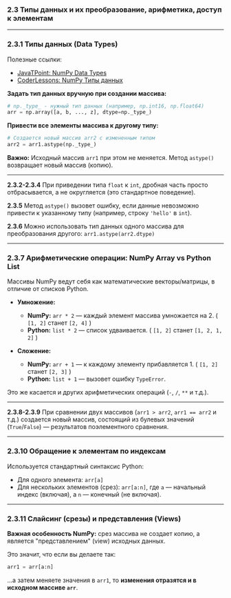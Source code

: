 ### 2.3 Типы данных и их преобразование, арифметика, доступ к элементам

---

### 2.3.1 Типы данных (Data Types)

Полезные ссылки:
*   [JavaTPoint: NumPy Data Types](https://www.javatpoint.com/numpy-datatypes)
*   [CoderLessons: NumPy Типы данных](https://coderlessons.com/tutorials/python-technologies/uchitsia-numpy/numpy-tipy-dannykh)

**Задать тип данных вручную при создании массива:**
```python
# np._type_ - нужный тип данных (например, np.int16, np.float64)
arr = np.array([a, b, ..., z], dtype=np._type_)
```

**Привести все элементы массива к другому типу:**
```python
# Создается новый массив arr2 с измененным типом
arr2 = arr1.astype(np._type_)
```
**Важно:** Исходный массив `arr1` при этом не меняется. Метод `astype()` возвращает новый массив (копию).

---

**2.3.2-2.3.4** При приведении типа `float` к `int`, дробная часть просто отбрасывается, а не округляется (это стандартное поведение).

**2.3.5** Метод `astype()` вызовет ошибку, если данные невозможно привести к указанному типу (например, строку `'hello'` в `int`).

**2.3.6** Можно использовать тип данных одного массива для преобразования другого:
`arr1.astype(arr2.dtype)`

---

### 2.3.7 Арифметические операции: NumPy Array vs Python List

Массивы NumPy ведут себя как математические векторы/матрицы, в отличие от списков Python.

*   **Умножение:**
    *   **NumPy:** `arr * 2` — каждый элемент массива умножается на 2. ( `[1, 2]` станет `[2, 4]` )
    *   **Python:** `list * 2` — список удваивается. ( `[1, 2]` станет `[1, 2, 1, 2]` )

*   **Сложение:**
    *   **NumPy:** `arr + 1` — к каждому элементу прибавляется 1. ( `[1, 2]` станет `[2, 3]` )
    *   **Python:** `list + 1` — вызовет ошибку `TypeError`.

Это же касается и других арифметических операций (`-`, `/`, `**` и т.д.).

---

**2.3.8-2.3.9** При сравнении двух массивов (`arr1 > arr2`, `arr1 == arr2` и т.д.) создается новый массив, состоящий из булевых значений (`True`/`False`) — результатов поэлементного сравнения.

---

### 2.3.10 Обращение к элементам по индексам

Используется стандартный синтаксис Python:
*   Для одного элемента: `arr[a]`
*   Для нескольких элементов (срез): `arr[a:n]`, где `a` — начальный индекс (включая), а `n` — конечный (не включая).

---

### 2.3.11 Слайсинг (срезы) и представления (Views)

**Важная особенность NumPy:** срез массива не создает копию, а является "представлением" (view) исходных данных.

Это значит, что если вы делаете так:
```python
arr1 = arr[a:n]
```
...а затем меняете значения в `arr1`, то **изменения отразятся и в исходном массиве `arr`**. 
